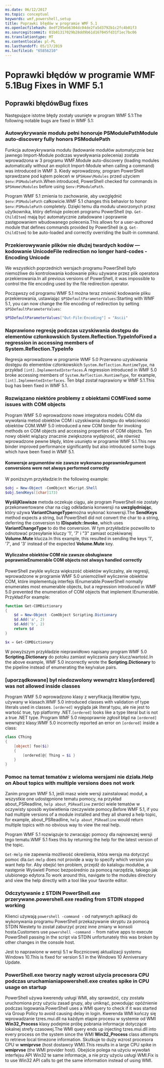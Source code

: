 ```yaml
---
ms.date: 06/12/2017
ms.topic: conceptual
keywords: wmf,powershell,setup
title: Poprawki błędów w programie WMF 5.1
ms.openlocfilehash: 8edf295eb6304dc04de2fa5d3792b1c2fc4b01f3
ms.sourcegitcommit: 01b81317029b28dd9b61d167045fd31f1ec7bc06
ms.translationtype: MT
ms.contentlocale: pl-PL
ms.lasthandoff: 05/17/2019
ms.locfileid: "65856210"
---
```

# <a name="bug-fixes-in-wmf-51"></a><span data-ttu-id="71b9e-103">Poprawki błędów w programie WMF 5.1</span><span class="sxs-lookup"><span data-stu-id="71b9e-103">Bug Fixes in WMF 5.1</span></span>

## <a name="bug-fixes"></a><span data-ttu-id="71b9e-104">Poprawki błędów</span><span class="sxs-lookup"><span data-stu-id="71b9e-104">Bug fixes</span></span>

<span data-ttu-id="71b9e-105">Następujące istotne błędy zostały usunięte w program WMF 5.1:</span><span class="sxs-lookup"><span data-stu-id="71b9e-105">The following notable bugs are fixed in WMF 5.1:</span></span>

### <a name="module-auto-discovery-fully-honors-psmodulepath"></a><span data-ttu-id="71b9e-106">Autowykrywanie modułu pełni honoruje PSModulePath</span><span class="sxs-lookup"><span data-stu-id="71b9e-106">Module auto-discovery fully honors PSModulePath</span></span>

<span data-ttu-id="71b9e-107">Funkcja autowykrywania modułu (ładowanie modułów automatycznie bez jawnego Import-Module podczas wywoływania polecenia) została wprowadzona w 3 programu WMF.</span><span class="sxs-lookup"><span data-stu-id="71b9e-107">Module auto-discovery (loading modules automatically without an explicit Import-Module when calling a command) was introduced in WMF 3.</span></span> <span data-ttu-id="71b9e-108">Kiedy wprowadzony, program PowerShell sprawdzane pod kątem poleceń w `$PSHome\Modules` przed użyciem `$env:PSModulePath`.</span><span class="sxs-lookup"><span data-stu-id="71b9e-108">When introduced, PowerShell checked for commands in `$PSHome\Modules` before using `$env:PSModulePath`.</span></span>

<span data-ttu-id="71b9e-109">Program WMF 5.1 zmienia to zachowanie, aby uwzględnić `$env:PSModulePath` całkowicie.</span><span class="sxs-lookup"><span data-stu-id="71b9e-109">WMF 5.1 changes this behavior to honor `$env:PSModulePath` completely.</span></span> <span data-ttu-id="71b9e-110">Dzięki temu dla modułu utworzonych przez użytkownika, który definiuje poleceń programu PowerShell (np. `Get-ChildItem`) mają być automatycznie załadowane i poprawnie zastępowaniem wbudowanego polecenia.</span><span class="sxs-lookup"><span data-stu-id="71b9e-110">This allows for a user-authored module that defines commands provided by PowerShell (e.g. `Get-ChildItem`) to be auto-loaded and correctly overriding the built-in command.</span></span>

### <a name="file-redirection-no-longer-hard-codes--encoding-unicode"></a><span data-ttu-id="71b9e-111">Przekierowywanie plików nie dłużej twardych kodów — kodowanie Unicode</span><span class="sxs-lookup"><span data-stu-id="71b9e-111">File redirection no longer hard-codes -Encoding Unicode</span></span>

<span data-ttu-id="71b9e-112">We wszystkich poprzednich wersjach programu PowerShell było niemożliwe do kontrolowania kodowanie pliku używane przez plik operatora przekierowania.</span><span class="sxs-lookup"><span data-stu-id="71b9e-112">In all previous versions of PowerShell, it was impossible to control the file encoding used by the file redirection operator.</span></span>

<span data-ttu-id="71b9e-113">Począwszy od programu WMF 5.1 można teraz zmienić kodowanie pliku przekierowania, ustawiając `$PSDefaultParameterValues`:</span><span class="sxs-lookup"><span data-stu-id="71b9e-113">Starting with WMF 5.1, you can now change the file encoding of redirection by setting `$PSDefaultParameterValues`:</span></span>

```powershell
$PSDefaultParameterValues["Out-File:Encoding"] = "Ascii"
```

### <a name="fixed-a-regression-in-accessing-members-of-systemreflectiontypeinfo"></a><span data-ttu-id="71b9e-114">Naprawiono regresję podczas uzyskiwania dostępu do elementów członkowskich System.Reflection.TypeInfo</span><span class="sxs-lookup"><span data-stu-id="71b9e-114">Fixed a regression in accessing members of System.Reflection.TypeInfo</span></span>

<span data-ttu-id="71b9e-115">Regresja wprowadzone w programie WMF 5.0 Przerwano uzyskiwania dostępu do elementów członkowskich `System.Reflection.RuntimeType`, na przykład `[int].ImplementedInterfaces`.</span><span class="sxs-lookup"><span data-stu-id="71b9e-115">A regression introduced in WMF 5.0 broke accessing members of `System.Reflection.RuntimeType`, for example, `[int].ImplementedInterfaces`.</span></span> <span data-ttu-id="71b9e-116">Ten błąd został naprawiony w WMF 5.1.</span><span class="sxs-lookup"><span data-stu-id="71b9e-116">This bug has been fixed in WMF 5.1.</span></span>

### <a name="fixed-some-issues-with-com-objects"></a><span data-ttu-id="71b9e-117">Rozwiązano niektóre problemy z obiektami COM</span><span class="sxs-lookup"><span data-stu-id="71b9e-117">Fixed some issues with COM objects</span></span>

<span data-ttu-id="71b9e-118">Program WMF 5.0 wprowadzono nowe integratora modelu COM dla wywołania metod obiektów COM i uzyskiwania dostępu do właściwości obiektów COM.</span><span class="sxs-lookup"><span data-stu-id="71b9e-118">WMF 5.0 introduced a new COM binder for invoking methods on COM objects and accessing properties of COM objects.</span></span> <span data-ttu-id="71b9e-119">Ten nowy obiekt wiążący znacznie zwiększona wydajność, ale również wprowadzone pewne błędy, które usunięto w programie WMF 5.1.</span><span class="sxs-lookup"><span data-stu-id="71b9e-119">This new binder improved performance significantly but also introduced some bugs which have been fixed in WMF 5.1.</span></span>

#### <a name="argument-conversions-were-not-always-performed-correctly"></a><span data-ttu-id="71b9e-120">Konwersje argumentów nie zawsze wykonano poprawnie</span><span class="sxs-lookup"><span data-stu-id="71b9e-120">Argument conversions were not always performed correctly</span></span>

<span data-ttu-id="71b9e-121">W poniższym przykładzie:</span><span class="sxs-lookup"><span data-stu-id="71b9e-121">In the following example:</span></span>

```powershell
$obj = New-Object -ComObject WScript.Shell
$obj.SendKeys([char]173)
```

<span data-ttu-id="71b9e-122">**WyślijKlawisze** metoda oczekuje ciągu, ale program PowerShell nie zostały przekonwertowane char na ciąg odkładania konwersji na **uwzględniając**, który używa **VariantChangeType**można wykonać konwersji.</span><span class="sxs-lookup"><span data-stu-id="71b9e-122">The **SendKeys** method expects a string, but PowerShell did not convert the char to a string, deferring the conversion to **IDispatch::Invoke**, which uses **VariantChangeType** to do the conversion.</span></span> <span data-ttu-id="71b9e-123">W tym przykładzie pozwoliło to odnotować przesyłanie kluczy '1', '7' i "3" zamiast oczekiwanej **Volume.Mute** klucza.</span><span class="sxs-lookup"><span data-stu-id="71b9e-123">In this example, this resulted in sending the keys '1', '7', and '3' instead of the expected **Volume.Mute** key.</span></span>

#### <a name="enumerable-com-objects-not-always-handled-correctly"></a><span data-ttu-id="71b9e-124">Wyliczalne obiektów COM nie zawsze obsługiwane poprawnie</span><span class="sxs-lookup"><span data-stu-id="71b9e-124">Enumerable COM objects not always handled correctly</span></span>

<span data-ttu-id="71b9e-125">PowerShell zwykle wylicza większość obiektów wyliczalny, ale regresji, wprowadzone w programie WMF 5.0 uniemożliwił wyliczenie obiektów COM, które implementują interfejs IEnumerable.</span><span class="sxs-lookup"><span data-stu-id="71b9e-125">PowerShell normally enumerates most enumerable objects, but a regression introduced in WMF 5.0 prevented the enumeration of COM objects that implement IEnumerable.</span></span> <span data-ttu-id="71b9e-126">Przykład:</span><span class="sxs-lookup"><span data-stu-id="71b9e-126">For example:</span></span>

```powershell
function Get-COMDictionary
{
    $d = New-Object -ComObject Scripting.Dictionary
    $d.Add('a', 2)
    $d.Add('b', 2)
    return $d
}

$x = Get-COMDictionary
```

<span data-ttu-id="71b9e-127">W powyższym przykładzie nieprawidłowo napisany program WMF 5.0 **Scripting.Dictionary** do potoku zamiast wyliczania pary klucz/wartość.</span><span class="sxs-lookup"><span data-stu-id="71b9e-127">In the above example, WMF 5.0 incorrectly wrote the **Scripting.Dictionary** to the pipeline instead of enumerating the key/value pairs.</span></span>

### <a name="ordered-was-not-allowed-inside-classes"></a><span data-ttu-id="71b9e-128">[uporządkowane] był niedozwolony wewnątrz klasy</span><span class="sxs-lookup"><span data-stu-id="71b9e-128">[ordered] was not allowed inside classes</span></span>

<span data-ttu-id="71b9e-129">Program WMF 5.0 wprowadzono klasy z weryfikacją literałów typu, używany w klasach.</span><span class="sxs-lookup"><span data-stu-id="71b9e-129">WMF 5.0 introduced classes with validation of type literals used in classes.</span></span> <span data-ttu-id="71b9e-130">`[ordered]` wygląda jak literał typu, ale nie jest to wartość true, typ platformy .NET.</span><span class="sxs-lookup"><span data-stu-id="71b9e-130">`[ordered]` looks like a type literal but is not a true .NET type.</span></span> <span data-ttu-id="71b9e-131">Program WMF 5.0 niepoprawnie zgłosił błąd na `[ordered]` wewnątrz klasy:</span><span class="sxs-lookup"><span data-stu-id="71b9e-131">WMF 5.0 incorrectly reported an error on `[ordered]` inside a class:</span></span>

```powershell
class CThing
{
    [object] foo($i)
    {
        [ordered]@{ Thing = $i }
    }
}
```

### <a name="help-on-about-topics-with-multiple-versions-does-not-work"></a><span data-ttu-id="71b9e-132">Pomoc na temat tematów z wieloma wersjami nie działa.</span><span class="sxs-lookup"><span data-stu-id="71b9e-132">Help on About topics with multiple versions does not work</span></span>

<span data-ttu-id="71b9e-133">Zanim program WMF 5.1, jeśli masz wiele wersji zainstalować moduł, a wszystkie one udostępnione tematu pomocy, na przykład about_PSReadline, `help about_PSReadline` zwróci wiele tematów w oczywisty sposób wyświetlenia rzeczywiste pomocy.</span><span class="sxs-lookup"><span data-stu-id="71b9e-133">Before WMF 5.1, if you had multiple versions of a module installed and they all shared a help topic, for example, about_PSReadline, `help about_PSReadline` would return multiple topics with no obvious way to view the real help.</span></span>

<span data-ttu-id="71b9e-134">Program WMF 5.1 rozwiązuje to zwracając pomocy dla najnowszej wersji tego tematu.</span><span class="sxs-lookup"><span data-stu-id="71b9e-134">WMF 5.1 fixes this by returning the help for the latest version of the topic.</span></span>

<span data-ttu-id="71b9e-135">`Get-Help` nie zapewnia możliwość określenia, która wersja ma dotyczyć pomoc dla.</span><span class="sxs-lookup"><span data-stu-id="71b9e-135">`Get-Help` does not provide a way to specify which version you want help for.</span></span> <span data-ttu-id="71b9e-136">Aby obejść ten problem, przejdź do katalogu modułów, a następnie Wyświetl Pomoc bezpośrednio za pomocą narzędzia, takiego jak ulubionego edytora.</span><span class="sxs-lookup"><span data-stu-id="71b9e-136">To work around this, navigate to the modules directory and view the help directly with a tool like your favorite editor.</span></span>

### <a name="powershellexe-reading-from-stdin-stopped-working"></a><span data-ttu-id="71b9e-137">Odczytywanie z STDIN PowerShell.exe przerywane.</span><span class="sxs-lookup"><span data-stu-id="71b9e-137">powershell.exe reading from STDIN stopped working</span></span>

<span data-ttu-id="71b9e-138">Klienci używają `powershell -command -` od natywnych aplikacji do wykonywania programu PowerShell przekazywanie skryptu za pomocą STDIN Niestety to został zaburzyć przez inne zmiany w konsoli hosta.</span><span class="sxs-lookup"><span data-stu-id="71b9e-138">Customers use `powershell -command -` from native apps to execute PowerShell passing in the script via STDIN unfortunately this was broken by other changes in the console host.</span></span>

<span data-ttu-id="71b9e-139">Jest to naprawione w wersji 5.1 w Rocznicowej aktualizacji systemu Windows 10.</span><span class="sxs-lookup"><span data-stu-id="71b9e-139">This is fixed for version 5.1 in the Windows 10 Anniversary Update.</span></span>

### <a name="powershellexe-creates-spike-in-cpu-usage-on-startup"></a><span data-ttu-id="71b9e-140">PowerShell.exe tworzy nagły wzrost użycia procesora CPU podczas uruchamiania</span><span class="sxs-lookup"><span data-stu-id="71b9e-140">powershell.exe creates spike in CPU usage on startup</span></span>

<span data-ttu-id="71b9e-141">PowerShell używa kwerendy usługi WMI, aby sprawdzić, czy została uruchomiona przy użyciu zasad grupy, aby uniknąć, powodując opóźnienie podczas logowania.</span><span class="sxs-lookup"><span data-stu-id="71b9e-141">PowerShell uses a WMI query to check if it was started via Group Policy to avoid causing delay in login.</span></span> <span data-ttu-id="71b9e-142">Kwerenda WMI kończy się wprowadzanie tzres.mui.dll na każdym etapie procesu w systemie od WMI **Win32_Process** klasy podejmie próbę pobrania informacje dotyczące lokalnej strefy czasowej.</span><span class="sxs-lookup"><span data-stu-id="71b9e-142">The WMI query ends up injecting tzres.mui.dll into every process on the system since the WMI **Win32_Process** class attempts to retrieve local timezone information.</span></span> <span data-ttu-id="71b9e-143">Skutkuje to duży wzrost procesora CPU w **wmiprvse** (host dostawcy WMI).</span><span class="sxs-lookup"><span data-stu-id="71b9e-143">This results in a large CPU spike in **wmiprvse** (the WMI provider host).</span></span> <span data-ttu-id="71b9e-144">Obejście polega na użyciu wywołań interfejsu API Win32 te same informacje, a nie przy użyciu usługi WMI.</span><span class="sxs-lookup"><span data-stu-id="71b9e-144">Fix is to use Win32 API calls to get the same information instead of using WMI.</span></span>

